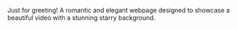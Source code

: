 Just for greeting!
A romantic and elegant webpage designed to showcase a beautiful video with a stunning starry background.
